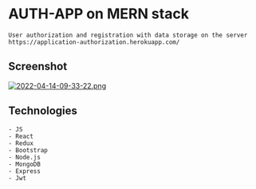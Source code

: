 # AUTH-APP on MERN stack
    User authorization and registration with data storage on the server
    https://application-authorization.herokuapp.com/

## Screenshot

[![2022-04-14-09-33-22.png](https://i.postimg.cc/ydYgh5kR/2022-04-14-09-33-22.png)](https://postimg.cc/Z9254wPY)

## Technologies

    - JS
    - React
    - Redux
    - Bootstrap
    - Node.js
    - MongoDB
    - Express
    - Jwt

